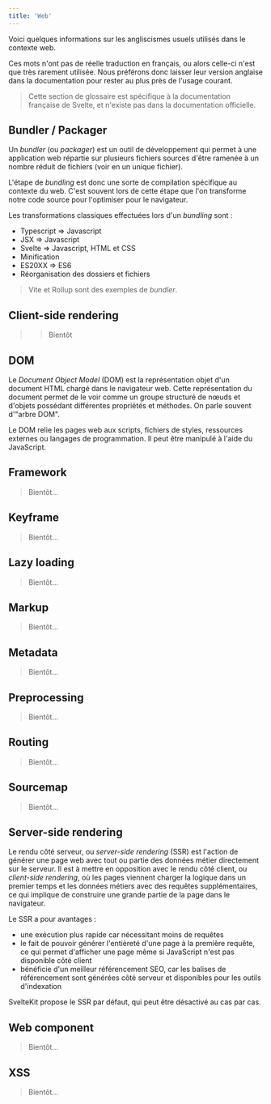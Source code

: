 ```yaml
---
title: 'Web'
---
```


Voici quelques informations sur les angliscismes usuels utilisés dans le contexte web.

Ces mots n'ont pas de réelle traduction en français, ou alors celle-ci n'est que très rarement utilisée. Nous préférons donc laisser leur version anglaise dans la documentation pour rester au plus près de l'usage courant.

> Cette section de glossaire est spécifique à la documentation française de Svelte, et n'existe pas dans la documentation officielle.

## Bundler / Packager

Un _bundler_ (ou _packager_) est un outil de développement qui permet à une application web répartie sur plusieurs fichiers sources d'être ramenée à un nombre réduit de fichiers (voir en un unique fichier).

L'étape de _bundling_ est donc une sorte de compilation spécifique au contexte du web. C'est souvent lors de cette étape que l'on transforme notre code source pour l'optimiser pour le navigateur.

Les transformations classiques effectuées lors d'un _bundling_ sont :
- Typescript => Javascript
- JSX => Javascript
- Svelte => Javascript, HTML et CSS
- Minification
- ES20XX => ES6
- Réorganisation des dossiers et fichiers

> Vite et Rollup sont des exemples de _bundler_.

## Client-side rendering

>> Bientôt

## DOM

Le _Document Object Model_ (DOM) est la représentation objet d'un document HTML chargé dans le navigateur web. Cette représentation du document permet de le voir comme un groupe structuré de nœuds et d'objets possédant différentes propriétés et méthodes. On parle souvent d'"arbre DOM".

Le DOM relie les pages web aux scripts, fichiers de styles, ressources externes ou langages de programmation. Il peut être manipulé à l'aide du JavaScript.

## Framework

> Bientôt...

## Keyframe

> Bientôt...

## Lazy loading

> Bientôt...

## Markup

> Bientôt...

## Metadata

> Bientôt...

## Preprocessing

> Bientôt...

## Routing

> Bientôt...

## Sourcemap

> Bientôt...

## Server-side rendering

Le rendu côté serveur, ou _server-side rendering_ (SSR) est l'action de générer une page web avec tout ou partie des données métier directement sur le serveur. Il est à mettre en opposition avec le rendu côté client, ou _client-side rendering_, où les pages viennent charger la logique dans un premier temps et les données métiers avec des requêtes supplémentaires, ce qui implique de construire une grande partie de la page dans le navigateur.

Le SSR a pour avantages :

- une exécution plus rapide car nécessitant moins de requêtes
- le fait de pouvoir générer l'entièreté d'une page à la première requête, ce qui permet d'afficher une page même si JavaScript n'est pas disponible côté client
- bénéficie d'un meilleur référencement SEO, car les balises de référencement sont générées côté serveur et disponibles pour les outils d'indexation

SvelteKit propose le SSR par défaut, qui peut être désactivé au cas par cas.

## Web component

> Bientôt...

## XSS

> Bientôt...
